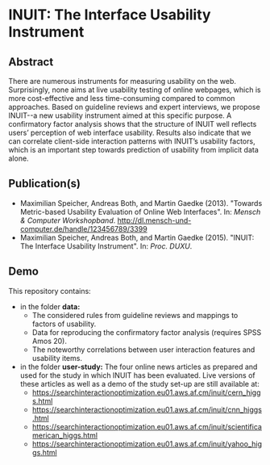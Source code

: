 INUIT: The Interface Usability Instrument
=========================================

## Abstract

There are numerous instruments for measuring usability on the web. Surprisingly, none aims at live usability testing of online webpages, which is more cost-effective and less time-consuming compared to common approaches. Based on guideline reviews and expert interviews, we propose INUIT--a new usability instrument aimed at this specific purpose. A confirmatory factor analysis shows that the structure of INUIT well reflects users’ perception of web interface usability. Results also indicate that we can correlate client-side interaction patterns with INUIT’s usability factors, which is an important step towards prediction of usability from implicit data alone.

## Publication(s)

- Maximilian Speicher, Andreas Both, and Martin Gaedke (2013). "Towards Metric-based Usability Evaluation of Online Web Interfaces". In: *Mensch & Computer Workshopband*. http://dl.mensch-und-computer.de/handle/123456789/3399
- Maximilian Speicher, Andreas Both, and Martin Gaedke (2015). "INUIT: The Interface Usability Instrument". In: *Proc. DUXU*.

## Demo

This repository contains:

- in the folder **data:**
  - The considered rules from guideline reviews and mappings to factors of usability.
  - Data for reproducing the confirmatory factor analysis (requires SPSS Amos 20).
  - The noteworthy correlations between user interaction features and usability items.
- in the folder **user-study:** The four online news articles as prepared and used for the study in which INUIT has been evaluated. Live versions of these articles as well as a demo of the study set-up are still available at:
  - https://searchinteractionoptimization.eu01.aws.af.cm/inuit/cern_higgs.html
  - https://searchinteractionoptimization.eu01.aws.af.cm/inuit/cnn_higgs.html
  - https://searchinteractionoptimization.eu01.aws.af.cm/inuit/scientificamerican_higgs.html
  - https://searchinteractionoptimization.eu01.aws.af.cm/inuit/yahoo_higgs.html
